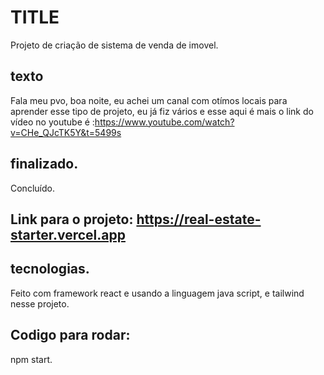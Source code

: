 
# TITLE
Projeto de criação de sistema de venda de imovel.

## texto
Fala meu pvo, boa noite, eu achei um canal com otímos locais para aprender esse tipo de projeto, eu já fiz vários e esse aqui é mais o link do vídeo no youtube é :https://www.youtube.com/watch?v=CHe_QJcTK5Y&t=5499s 


## finalizado.

Concluído.

## Link para o projeto: https://real-estate-starter.vercel.app

## tecnologias.
Feito com framework react e usando a linguagem java script, e tailwind nesse projeto.

## Codigo para rodar:
npm start.
